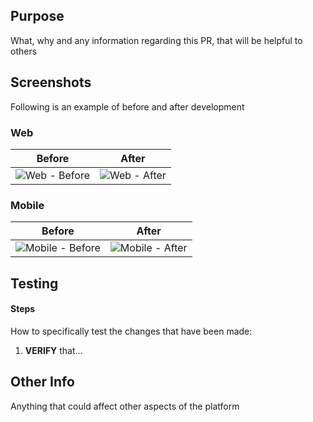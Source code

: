 ## Purpose
What, why and any information regarding this PR, that will be helpful to others

## Screenshots
Following is an example of before and after development

### Web
Before             |  After
:-------------------------:|:-------------------------:
![Web - Before]() | ![Web - After]()

### Mobile
Before             |  After
:-------------------------:|:-------------------------:
![Mobile - Before]() | ![Mobile - After]()

## Testing
#### Steps
How to specifically test the changes that have been made:
1. **VERIFY** that...

## Other Info
Anything that could affect other aspects of the platform